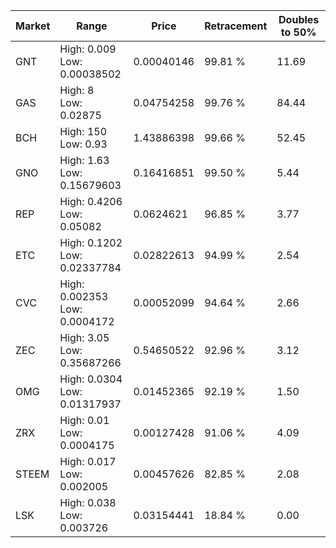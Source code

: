 | Market | Range | Price| Retracement | Doubles to 50% |
| --- | --- | --- | --- | --- |
| GNT | High: 0.009<br />Low: 0.00038502 | 0.00040146 | 99.81 % | 11.69 |
| GAS | High: 8<br />Low: 0.02875 | 0.04754258 | 99.76 % | 84.44 |
| BCH | High: 150<br />Low: 0.93 | 1.43886398 | 99.66 % | 52.45 |
| GNO | High: 1.63<br />Low: 0.15679603 | 0.16416851 | 99.50 % | 5.44 |
| REP | High: 0.4206<br />Low: 0.05082 | 0.0624621 | 96.85 % | 3.77 |
| ETC | High: 0.1202<br />Low: 0.02337784 | 0.02822613 | 94.99 % | 2.54 |
| CVC | High: 0.002353<br />Low: 0.0004172 | 0.00052099 | 94.64 % | 2.66 |
| ZEC | High: 3.05<br />Low: 0.35687266 | 0.54650522 | 92.96 % | 3.12 |
| OMG | High: 0.0304<br />Low: 0.01317937 | 0.01452365 | 92.19 % | 1.50 |
| ZRX | High: 0.01<br />Low: 0.0004175 | 0.00127428 | 91.06 % | 4.09 |
| STEEM | High: 0.017<br />Low: 0.002005 | 0.00457626 | 82.85 % | 2.08 |
| LSK | High: 0.038<br />Low: 0.003726 | 0.03154441 | 18.84 % | 0.00 |
